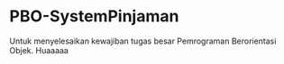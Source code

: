 # PBO-SystemPinjaman
Untuk menyelesaikan kewajiban tugas besar Pemrograman Berorientasi Objek.
Huaaaaa
